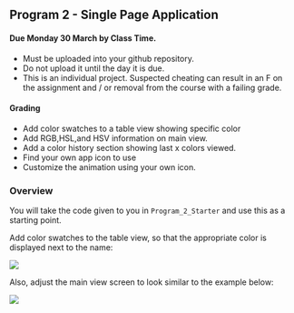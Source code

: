 ## Program 2 - Single Page Application
#### Due Monday 30 March by Class Time.
- Must be uploaded into your github repository.
- Do not upload it until the day it is due. 
- This is an individual project. Suspected cheating can result in an F on the assignment and / or removal from the course with a failing grade. 

#### Grading

- Add color swatches to a table view showing specific color
- Add RGB,HSL,and HSV information on main view.
- Add a color history section showing last x colors viewed.
- Find your own app icon to use
- Customize the animation using your own icon.

### Overview

You will take the code given to you in `Program_2_Starter` and use this as a starting point. 

Add color swatches to the table view, so that the appropriate color is displayed next to the name:

![](http://f.cl.ly/items/100b2d1y2Z3C0S441D1c/Screen%20Shot%202015-03-23%20at%203.14.34%20PM.png)

Also, adjust the main view screen to look similar to the example below:

![](http://f.cl.ly/items/1V2K25063O2Q2x2v3r0X/Screen%20Shot%202015-03-23%20at%203.26.52%20PM.png)

